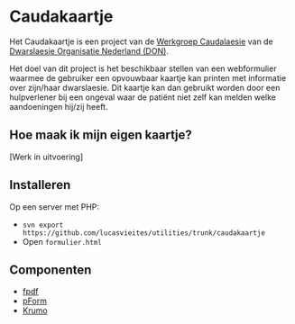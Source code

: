 # Caudakaartje
Het Caudakaartje is een project van de [Werkgroep Caudalaesie](https://www.dwarslaesie.nl/werkgroepen/caudalaesie/werkgroep-caudalaesie/) van de [Dwarslaesie Organisatie Nederland (DON)](https://www.dwarslaesie.nl/).

Het doel van dit project is het beschikbaar stellen van een webformulier waarmee de gebruiker een opvouwbaar kaartje kan printen met informatie over zijn/haar dwarslaesie. Dit kaartje kan dan gebruikt worden door een hulpverlener bij een ongeval waar de patiënt niet zelf kan melden welke aandoeningen hij/zij heeft.

## Hoe maak ik mijn eigen kaartje?
[Werk in uitvoering]

## Installeren
Op een server met PHP:
- ```svn export https://github.com/lucasvieites/utilities/trunk/caudakaartje```
- Open ```formulier.html```

## Componenten
- [fpdf](http://www.fpdf.org/)
- [pForm](http://www.phpform.org/)
- [Krumo](http://krumo.kaloyan.info/)
